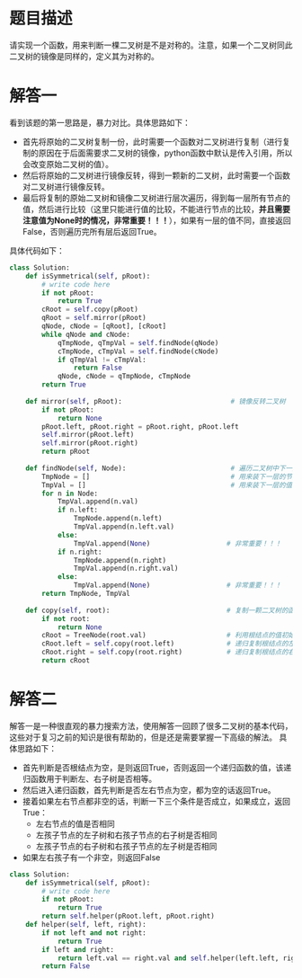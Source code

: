 # 题目描述

请实现一个函数，用来判断一棵二叉树是不是对称的。注意，如果一个二叉树同此二叉树的镜像是同样的，定义其为对称的。

# 解答一

看到该题的第一思路是，暴力对比。具体思路如下：
* 首先将原始的二叉树复制一份，此时需要一个函数对二叉树进行复制（进行复制的原因在于后面需要求二叉树的镜像，python函数中默认是传入引用，所以会改变原始二叉树的值）。
* 然后将原始的二叉树进行镜像反转，得到一颗新的二叉树，此时需要一个函数对二叉树进行镜像反转。
* 最后将复制的原始二叉树和镜像二叉树进行层次遍历，得到每一层所有节点的值，然后进行比较（这里只能进行值的比较，不能进行节点的比较，**并且需要注意值为None时的情况，非常重要！！！**），如果有一层的值不同，直接返回False，否则遍历完所有层后返回True。

具体代码如下：
```python
class Solution:
    def isSymmetrical(self, pRoot):
        # write code here
        if not pRoot:
            return True
        cRoot = self.copy(pRoot)
        qRoot = self.mirror(pRoot)
        qNode, cNode = [qRoot], [cRoot]
        while qNode and cNode:
            qTmpNode, qTmpVal = self.findNode(qNode)
            cTmpNode, cTmpVal = self.findNode(cNode)
            if qTmpVal != cTmpVal:
                return False
            qNode, cNode = qTmpNode, cTmpNode
        return True
        
    def mirror(self, pRoot):                           # 镜像反转二叉树
        if not pRoot:
            return None
        pRoot.left, pRoot.right = pRoot.right, pRoot.left
        self.mirror(pRoot.left)
        self.mirror(pRoot.right)
        return pRoot
        
    def findNode(self, Node):                          # 遍历二叉树中下一层所有的节点
        TmpNode = []                                   # 用来装下一层的节点
        TmpVal = []                                    # 用来装下一层的值，存储值的作用在于进行对比是否二叉树对称
        for n in Node:
            TmpVal.append(n.val)
            if n.left:
                TmpNode.append(n.left)
                TmpVal.append(n.left.val)
            else:
                TmpVal.append(None)                   # 非常重要！！！
            if n.right:
                TmpNode.append(n.right)
                TmpVal.append(n.right.val)
            else:
                TmpVal.append(None)                   # 非常重要！！！
        return TmpNode, TmpVal
        
    def copy(self, root):                             # 复制一颗二叉树的函数
        if not root:
            return None
        cRoot = TreeNode(root.val)                    # 利用根结点的值初始化一个新的根结点
        cRoot.left = self.copy(root.left)             # 递归复制根结点的左子树
        cRoot.right = self.copy(root.right)           # 递归复制根结点的右子树
        return cRoot
```

# 解答二

解答一是一种很直观的暴力搜索方法，使用解答一回顾了很多二叉树的基本代码，这些对于复习之前的知识是很有帮助的，但是还是需要掌握一下高级的解法。
具体思路如下：
* 首先判断是否根结点为空，是则返回True，否则返回一个递归函数的值，该递归函数用于判断左、右子树是否相等。
* 然后进入递归函数，首先判断是否左右节点为空，都为空的话返回True。
* 接着如果左右节点都非空的话，判断一下三个条件是否成立，如果成立，返回True：
    * 左右节点的值是否相同
    * 左孩子节点的左子树和右孩子节点的右子树是否相同
    * 左孩子节点的右子树和右孩子节点的左子树是否相同
* 如果左右孩子有一个非空，则返回False


```python
class Solution:
    def isSymmetrical(self, pRoot):
        # write code here
        if not pRoot:
            return True
        return self.helper(pRoot.left, pRoot.right)
    def helper(self, left, right):
        if not left and not right:
            return True
        if left and right:
            return left.val == right.val and self.helper(left.left, right.right) and self.helper(left.right, right.left)  # 核心代码
        return False
```
